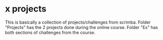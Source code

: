 # x projects

This is basically a collection of projects/challenges from scrimba.
Folder "Projects" has the 2 projects done during the online course.
Folder "Ex" has both sections of challenges from the course.
 
